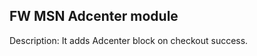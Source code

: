 
FW MSN Adcenter module
---------------------------------

Description: It adds Adcenter block on checkout success.